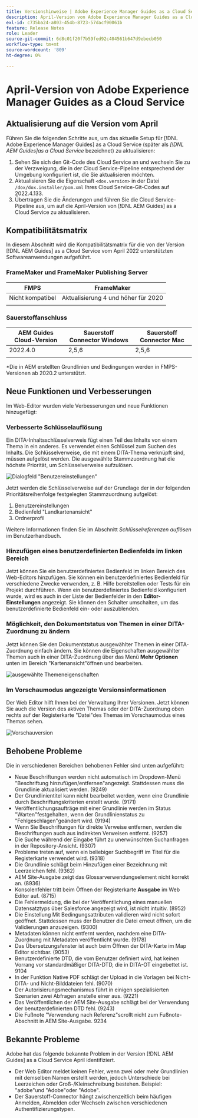 ```yaml
---
title: Versionshinweise | Adobe Experience Manager Guides as a Cloud Service, Version April 2022
description: April-Version von Adobe Experience Manager Guides as a Cloud Service
exl-id: c735ba24-a803-454b-8723-57dacf90061b
feature: Release Notes
role: Leader
source-git-commit: 6d8c01f20f7b59fed92c404561b647d9ebecb050
workflow-type: tm+mt
source-wordcount: '809'
ht-degree: 0%

---
```


# April-Version von Adobe Experience Manager Guides as a Cloud Service

## Aktualisierung auf die Version vom April

Führen Sie die folgenden Schritte aus, um das aktuelle Setup für [!DNL Adobe Experience Manager Guides] as a Cloud Service (später als *[!DNL AEM Guides]as a Cloud Service* bezeichnet) zu aktualisieren:
1. Sehen Sie sich den Git-Code des Cloud Service an und wechseln Sie zu der Verzweigung, die in der Cloud Service-Pipeline entsprechend der Umgebung konfiguriert ist, die Sie aktualisieren möchten.
1. Aktualisieren Sie die Eigenschaft `<dox.version>` in der Datei `/dox/dox.installer/pom.xml` Ihres Cloud Service-Git-Codes auf 2022.4.133.
1. Übertragen Sie die Änderungen und führen Sie die Cloud Service-Pipeline aus, um auf die April-Version von [!DNL AEM Guides] as a Cloud Service zu aktualisieren.

## Kompatibilitätsmatrix

In diesem Abschnitt wird die Kompatibilitätsmatrix für die von der Version [!DNL AEM Guides] as a Cloud Service vom April 2022 unterstützten Softwareanwendungen aufgeführt.

### FrameMaker und FrameMaker Publishing Server

| FMPS | FrameMaker |
| --- | --- |
| Nicht kompatibel | Aktualisierung 4 und höher für 2020 |
| | |


### Sauerstoffanschluss

| AEM Guides Cloud-Version | Sauerstoff Connector Windows | Sauerstoff Connector Mac |
| --- | --- | --- |
| 2022.4.0 | 2,5,6 | 2,5,6 |
|  |  |  |

*Die in AEM erstellten Grundlinien und Bedingungen werden in FMPS-Versionen ab 2020.2 unterstützt.

## Neue Funktionen und Verbesserungen

Im Web-Editor wurden viele Verbesserungen und neue Funktionen hinzugefügt:

### Verbesserte Schlüsselauflösung

Ein DITA-Inhaltsschlüsselverweis fügt einen Teil des Inhalts von einem Thema in ein anderes. Es verwendet einen Schlüssel zum Suchen des Inhalts. Die Schlüsselverweise, die mit einem DITA-Thema verknüpft sind, müssen aufgelöst werden. Die ausgewählte Stammzuordnung hat die höchste Priorität, um Schlüsselverweise aufzulösen.

![Dialogfeld &quot;Benutzereinstellungen&quot;](assets/user-preferences.png)

Jetzt werden die Schlüsselverweise auf der Grundlage der in der folgenden Prioritätsreihenfolge festgelegten Stammzuordnung aufgelöst:

1. Benutzereinstellungen
1. Bedienfeld &quot;Landkartenansicht&quot;
1. Ordnerprofil

Weitere Informationen finden Sie im Abschnitt *Schlüsselreferenzen auflösen* im Benutzerhandbuch.

### Hinzufügen eines benutzerdefinierten Bedienfelds im linken Bereich

Jetzt können Sie ein benutzerdefiniertes Bedienfeld im linken Bereich des Web-Editors hinzufügen. Sie können ein benutzerdefiniertes Bedienfeld für verschiedene Zwecke verwenden, z. B. Hilfe bereitstellen oder Tests für ein Projekt durchführen. Wenn ein benutzerdefiniertes Bedienfeld konfiguriert wurde, wird es auch in der Liste der Bedienfelder in den **Editor-Einstellungen** angezeigt. Sie können den Schalter umschalten, um das benutzerdefinierte Bedienfeld ein- oder auszublenden.

### Möglichkeit, den Dokumentstatus von Themen in einer DITA-Zuordnung zu ändern

Jetzt können Sie den Dokumentstatus ausgewählter Themen in einer DITA-Zuordnung einfach ändern. Sie können die Eigenschaften ausgewählter Themen auch in einer DITA-Zuordnung über das Menü **Mehr Optionen** unten im Bereich &quot;Kartenansicht&quot;öffnen und bearbeiten.

![ausgewählte Themeneigenschaften](assets/map-view-properties.png)

### Im Vorschaumodus angezeigte Versionsinformationen

Der Web Editor hilft Ihnen bei der Verwaltung Ihrer Versionen. Jetzt können Sie auch die Version des aktiven Themas oder der DITA-Zuordnung oben rechts auf der Registerkarte &quot;Datei&quot;des Themas im Vorschaumodus eines Themas sehen.

![Vorschauversion](assets/preview-version.png)

## Behobene Probleme

Die in verschiedenen Bereichen behobenen Fehler sind unten aufgeführt:

* Neue Beschriftungen werden nicht automatisch im Dropdown-Menü &quot;Beschriftung hinzufügen/entfernen&quot;angezeigt. Stattdessen muss die Grundlinie aktualisiert werden. (9249)
* Der Grundlinientitel kann nicht bearbeitet werden, wenn eine Grundlinie durch Beschriftungskriterien erstellt wurde. (9171)
* Veröffentlichungsaufträge mit einer Grundlinie werden im Status &quot;Warten&quot;festgehalten, wenn der Grundlinienstatus zu &quot;Fehlgeschlagen&quot;geändert wird. (9194)
* Wenn Sie Beschriftungen für direkte Verweise entfernen, werden die Beschriftungen auch aus indirekten Verweisen entfernt. (9257)
* Die Suche während der Eingabe führt zu unerwünschten Suchanfragen in der Repository-Ansicht. (9307)
* Probleme treten auf, wenn ein beliebiger Suchbegriff im Titel für die Registerkarte verwendet wird. (9318)
* Die Grundlinie schlägt beim Hinzufügen einer Bezeichnung mit Leerzeichen fehl. (9362)
* AEM Site-Ausgabe zeigt das Glossarverwendungselement nicht korrekt an. (8936)
* Konsolenfehler tritt beim Öffnen der Registerkarte **Ausgabe** im Web Editor auf. (8715)
* Die Fehlermeldung, die bei der Veröffentlichung eines manuellen Datensatztyps über Salesforce angezeigt wird, ist nicht intuitiv. (8952)
* Die Einstellung Mit Bedingungsattributen validieren wird nicht sofort geöffnet. Stattdessen muss der Benutzer die Datei erneut öffnen, um die Validierungen anzuzeigen. (9300)
* Metadaten können nicht entfernt werden, nachdem eine DITA-Zuordnung mit Metadaten veröffentlicht wurde.  (9178)
* Das Übersetzungsfenster ist auch beim Öffnen der DITA-Karte im Map Editor sichtbar. (9053)
* Benutzerdefinierte DTD, die vom Benutzer definiert wird, hat keinen Vorrang vor standardmäßiger DITA-DTD, die in DITA-OT eingebettet ist. 9104
* In der Funktion Native PDF schlägt der Upload in die Vorlagen bei Nicht-DITA- und Nicht-Bilddateien fehl. (9070)
* Der Autorisierungsmechanismus führt in einigen spezialisierten Szenarien zwei Abfragen anstelle einer aus. (9221)
* Das Veröffentlichen der AEM Site-Ausgabe schlägt bei der Verwendung der benutzerdefinierten DTD fehl. (9243)
* Die Fußnote &quot;Verwendung nach Referenz&quot;scrollt nicht zum Fußnote-Abschnitt in AEM Site-Ausgabe. 9234

## Bekannte Probleme

Adobe hat das folgende bekannte Problem in der Version [!DNL AEM Guides] as a Cloud Service April identifiziert.

* Der Web Editor meldet keinen Fehler, wenn zwei oder mehr Grundlinien mit demselben Namen erstellt werden, jedoch Unterschiede bei Leerzeichen oder Groß-/Kleinschreibung bestehen. Beispiel: &quot;adobe&quot;und &quot;Adobe&quot;oder &quot;Adobe&quot;.
* Der Sauerstoff-Connector hängt zwischenzeitlich beim häufigen Anmelden, Abmelden oder Wechseln zwischen verschiedenen Authentifizierungstypen.
